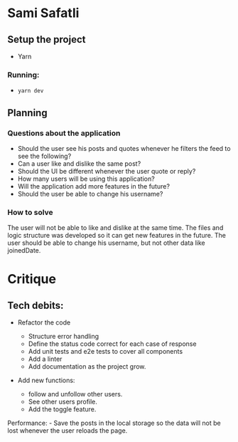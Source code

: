 # Sami Safatli

## Setup the project

- Yarn  

### Running:

- `yarn dev`

## Planning
### Questions about the application

- Should the user see his posts and quotes whenever he filters the feed to see the following?
- Can a user like and dislike the same post?
- Should the UI be different whenever the user quote or reply?
- How many users will be using this application?
- Will the application add more features in the future?
- Should the user be able to change his username?
  
### How to solve
The user will not be able to like and dislike at the same time.
The files and logic structure was developed so it can get new features in the future.
The user should be able to change his username, but not other data like joinedDate.

# Critique

## Tech debits:
- Refactor the code
    - Structure error handling
    - Define the status code correct for each case of response
    - Add unit tests and e2e tests to cover all components
    - Add a linter
    - Add documentation as the project grow.

- Add new functions:
    - follow and unfollow other users.
    - See other users profile.
    - Add the toggle feature.

Performance:
    - Save the posts in the local storage so the data will not be lost whenever the user reloads the page.

